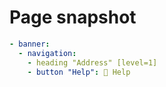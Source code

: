 # Page snapshot

```yaml
- banner:
  - navigation:
    - heading "Address" [level=1]
    - button "Help":  Help
```